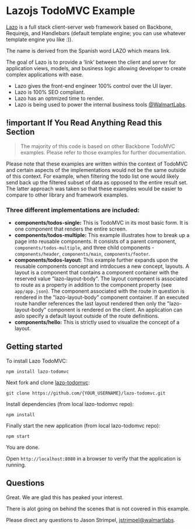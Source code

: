 # Lazojs TodoMVC Example

[Lazo](https://github.com/lazojs/lazo) is a full stack client-server web framework based on Backbone,
Requirejs, and Handlebars (default template engine; you can use whatever template engine you like :)).

The name is derived from the Spanish word LAZO which means link. 

The goal of Lazo is to provide a ‘link’ between the client and server for application views, models, and business
logic allowing developer to create complex applications with ease.

* Lazo gives the front-end engineer 100% control over the UI layer.
* Lazo is 100% SEO compliant.
* Lazo has an optmized time to render.
* Lazo is being used to power the internal business tools [@WalmartLabs](http://www.walmartlabs.com).

## !important If You Read Anything Read this Section

> The majority of this code is based on other Backbone TodoMVC examples. Please refer to those examples
for further documentation.

Please note that these examples are written within the context of TodoMVC and certain aspects of the implementations
would not be the same outside of this context. For example, when filtering the todo list one would likely send back
up the filtered subset of data as opposed to the entire result set. The latter approach was taken so that these examples
would be easier to compare to other library and framework examples.

### Three different implementations are included:

* **components/todos-single:** This is TodoMVC in its most basic form. It is one component that renders the entire screen.
* **components/todos-multiple:** This example illustrates how to break up a page into reusable components. It consists
  of a parent component, `components/todos-multiple`, and three child components - `components/header`, `components/main`,
  `components/footer`.
* **components/todos-layout:** This example further expands upon the reusable components concept and intrdocues a new
  concept, layouts. A layout is a component that contains a component container with the reserved value "lazo-layout-body". The
  layout component is associated to route as a property in addition to the component property (see `app/app.json`).
  The component associated with the route in question is rendered in the "lazo-layout-body" component container. If an executed
  route handler references the last layout rendered then only the "lazo-layout-body" component is rendered
  on the client. An application can aslo specify a default layout outside of the route definitions.
* **components/hello:** This is strictly used to visualize the concept of a layout.

## Getting started

To install Lazo TodoMVC:

```shell
npm install lazo-todomvc
```

Next fork and clone [lazo-todomvc](https://github.com/lazojs/lazo-todomvc):

```shell
git clone https://github.com/{YOUR_USERNAME}/lazo-todomvc.git
```

Install dependencies (from local lazo-todomvc repo):

```shell
npm install
```

Finally start the new application (from local lazo-todomvc repo):

```shell
npm start
```

You are done.

Open `http://localhost:8080` in a browser to verify that the application is running.

## Questions

Great. We are glad this has peaked your interest.

There is alot going on behind the scenes that is not covered in this example.

Please direct any questions to Jason Strimpel, [jstrimpel@walmartlabs](mailto:jstrimpel@walmartlabs).
